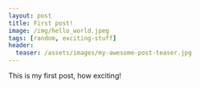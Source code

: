 ```yaml
---
layout: post
title: First post!
image: /img/hello_world.jpeg
tags: [random, exciting-stuff]
header:
  teaser: /assets/images/my-awesome-post-teaser.jpg
---
```


This is my first post, how exciting!
